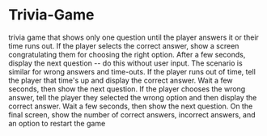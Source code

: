# Trivia-Game
trivia game that shows only one question until the player answers it or their time runs out. If the player selects the correct answer, show a screen congratulating them for choosing the right option. After a few seconds, display the next question -- do this without user input.  The scenario is similar for wrong answers and time-outs.   If the player runs out of time, tell the player that time's up and display the correct answer. Wait a few seconds, then show the next question. If the player chooses the wrong answer, tell the player they selected the wrong option and then display the correct answer. Wait a few seconds, then show the next question.   On the final screen, show the number of correct answers, incorrect answers, and an option to restart the game 
